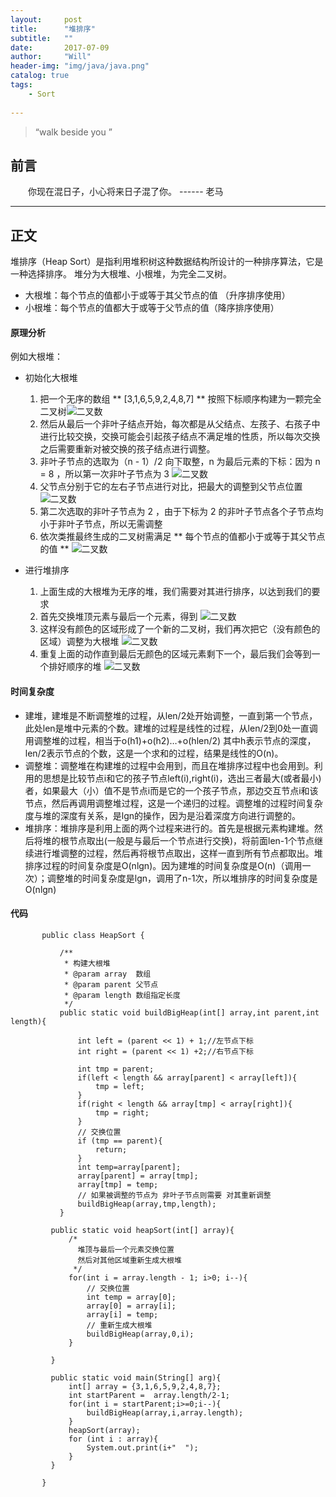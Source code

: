 ```yaml
---
layout:     post
title:      "堆排序"
subtitle:   ""
date:       2017-07-09
author:     "Will"
header-img: "img/java/java.png"
catalog: true
tags:
    - Sort
    
---
```


> “walk beside you ”


## 前言

　　你现在混日子，小心将来日子混了你。
                                ------  老马

---

## 正文
   堆排序（Heap Sort）是指利用堆积树这种数据结构所设计的一种排序算法，它是一种选择排序。
堆分为大根堆、小根堆，为完全二叉树。
   * 大根堆：每个节点的值都小于或等于其父节点的值 （升序排序使用）
   * 小根堆：每个节点的值都大于或等于父节点的值（降序排序使用）

#### 原理分析
例如大根堆：
   * 初始化大根堆

        1. 把一个无序的数组 ** [3,1,6,5,9,2,4,8,7] ** 按照下标顺序构建为一颗完全二叉树![二叉数](/img/heapsort/heapsort_01.png)
        2. 然后从最后一个非叶子结点开始，每次都是从父结点、左孩子、右孩子中进行比较交换，交换可能会引起孩子结点不满足堆的性质，所以每次交换之后需要重新对被交换的孩子结点进行调整。
        3. 非叶子节点的选取为（n - 1）/2  向下取整，n 为最后元素的下标：因为 n = 8 ，所以第一次非叶子节点为 3 ![二叉数](/img/heapsort/heapsort_02.png)
        4. 父节点分别于它的左右子节点进行对比，把最大的调整到父节点位置 ![二叉数](/img/heapsort/heapsort_03.png)
        5. 第二次选取的非叶子节点为 2 ，由于下标为 2 的非叶子节点各个子节点均小于非叶子节点，所以无需调整
        6. 依次类推最终生成的二叉树需满足 ** 每个节点的值都小于或等于其父节点的值  ** ![二叉数](/img/heapsort/heapsort_04.png)
   * 进行堆排序

        1. 上面生成的大根堆为无序的堆，我们需要对其进行排序，以达到我们的要求
        2. 首先交换堆顶元素与最后一个元素，得到  ![二叉数](/img/heapsort/heapsort_05.png)
        3. 这样没有颜色的区域形成了一个新的二叉树，我们再次把它（没有颜色的区域）调整为大根堆 ![二叉数](/img/heapsort/heapsort_06.png)
        4. 重复上面的动作直到最后无颜色的区域元素剩下一个，最后我们会等到一个排好顺序的堆  ![二叉数](/img/heapsort/heapsort_07.png)

#### 时间复杂度
   * 建堆，建堆是不断调整堆的过程，从len/2处开始调整，一直到第一个节点，此处len是堆中元素的个数。建堆的过程是线性的过程，从len/2到0处一直调用调整堆的过程，相当于o(h1)+o(h2)…+o(hlen/2) 其中h表示节点的深度，len/2表示节点的个数，这是一个求和的过程，结果是线性的O(n)。
   * 调整堆：调整堆在构建堆的过程中会用到，而且在堆排序过程中也会用到。利用的思想是比较节点i和它的孩子节点left(i),right(i)，选出三者最大(或者最小)者，如果最大（小）值不是节点i而是它的一个孩子节点，那边交互节点i和该节点，然后再调用调整堆过程，这是一个递归的过程。调整堆的过程时间复杂度与堆的深度有关系，是lgn的操作，因为是沿着深度方向进行调整的。
   * 堆排序：堆排序是利用上面的两个过程来进行的。首先是根据元素构建堆。然后将堆的根节点取出(一般是与最后一个节点进行交换)，将前面len-1个节点继续进行堆调整的过程，然后再将根节点取出，这样一直到所有节点都取出。堆排序过程的时间复杂度是O(nlgn)。因为建堆的时间复杂度是O(n)（调用一次）；调整堆的时间复杂度是lgn，调用了n-1次，所以堆排序的时间复杂度是O(nlgn)

#### 代码

 ```
        public class HeapSort {

            /**
             * 构建大根堆
             * @param array  数组
             * @param parent 父节点
             * @param length 数组指定长度
             */
            public static void buildBigHeap(int[] array,int parent,int length){

                int left = (parent << 1) + 1;//左节点下标
                int right = (parent << 1) +2;//右节点下标

                int tmp = parent;
                if(left < length && array[parent] < array[left]){
                    tmp = left;
                }
                if(right < length && array[tmp] < array[right]){
                    tmp = right;
                }
                // 交换位置
                if (tmp == parent){
                    return;
                }
                int temp=array[parent];
                array[parent] = array[tmp];
                array[tmp] = temp;
                // 如果被调整的节点为 非叶子节点则需要 对其重新调整
                buildBigHeap(array,tmp,length);
            }

          public static void heapSort(int[] array){
              /*
                堆顶与最后一个元素交换位置
                然后对其他区域重新生成大根堆
               */
              for(int i = array.length - 1; i>0; i--){
                  // 交换位置
                  int temp = array[0];
                  array[0] = array[i];
                  array[i] = temp;
                  // 重新生成大根堆
                  buildBigHeap(array,0,i);
              }

          }

          public static void main(String[] arg){
              int[] array = {3,1,6,5,9,2,4,8,7};
              int startParent =  array.length/2-1;
              for(int i = startParent;i>=0;i--){
                  buildBigHeap(array,i,array.length);
              }
              heapSort(array);
              for (int i : array){
                  System.out.print(i+"  ");
              }
          }

        }

  ```


